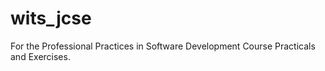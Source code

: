 # wits_jcse
For the Professional Practices in Software Development Course Practicals and Exercises. 
